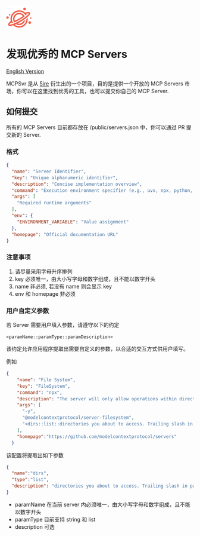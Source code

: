 <img src="./public/logo.png" width="68" alt="mcpsvr logo"/>

# 发现优秀的 MCP Servers

[English Version](./README.md)

MCPSvr 是从 [5ire](http://github.com/nanbingxyz/5ire) 衍生出的一个项目，目的是提供一个开放的 MCP Servers 市场，你可以在这里找到优秀的工具，也可以提交你自己的 MCP Server.

## 如何提交

所有的 MCP Servers 目前都存放在 /public/servers.json 中，你可以通过 PR 提交新的 Server.

### 格式

```json
{
  "name": "Server Identifier",
  "key": "Unique alphanumeric identifier",
  "description": "Concise implementation overview",
  "command": "Execution environment specifier (e.g., uvx, npx, python, node)",
  "args": [
    "Required runtime arguments"
  ],
  "env": {
    "ENVIRONMENT_VARIABLE": "Value assignment"
  },
  "homepage": "Official documentation URL"
}
```

### 注意事项

1. 请尽量采用字母升序排列
2. key 必须唯一，由大小写字母和数字组成，且不能以数字开头
3. name 非必须, 若没有 name 则会显示 key
4. env 和 homepage 非必须

### 用户自定义参数

若 Server 需要用户填入参数，请遵守以下的约定
```
<paramName::paramType::paramDescription>
```
该约定允许应用程序提取出需要自定义的参数，以合适的交互方式供用户填写。

例如
```json
{
    "name": "File System",
    "key": "FileSystem",
    "command": "npx",
    "description": "The server will only allow operations within directories specified via args.",
    "args": [
      "-y",
      "@modelcontextprotocol/server-filesystem",
      "<dirs::list::directories you about to access. Trailing slash in path required.>"
    ],
    "homepage":"https://github.com/modelcontextprotocol/servers"
  }
```
该配置将提取出如下参数
```json
{
  "name":"dirs",
  "type":"list",
  "description": "directories you about to access. Trailing slash in path required."
}
```

* paramName 在当前 server 内必须唯一，由大小写字母和数字组成，且不能以数字开头
* paramType 目前支持 string 和 list
* description 可选